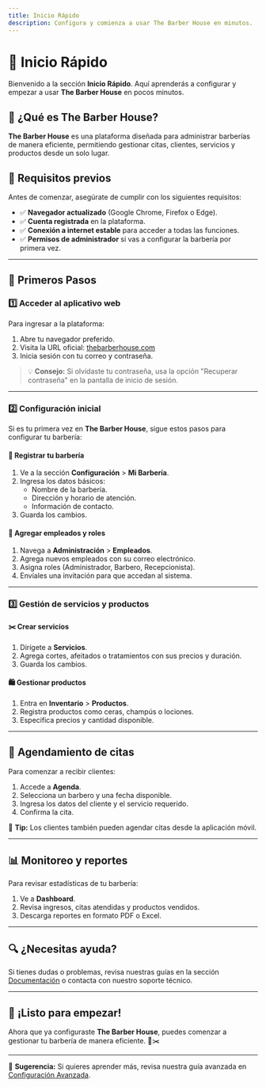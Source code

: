 ```yaml
---
title: Inicio Rápido
description: Configura y comienza a usar The Barber House en minutos.
---
```


# 🚀 Inicio Rápido

Bienvenido a la sección **Inicio Rápido**. Aquí aprenderás a configurar y empezar a usar **The Barber House** en pocos minutos.

## 📌 ¿Qué es The Barber House?
**The Barber House** es una plataforma diseñada para administrar barberías de manera eficiente, permitiendo gestionar citas, clientes, servicios y productos desde un solo lugar.

## 🔑 Requisitos previos
Antes de comenzar, asegúrate de cumplir con los siguientes requisitos:

- ✅ **Navegador actualizado** (Google Chrome, Firefox o Edge).
- ✅ **Cuenta registrada** en la plataforma.
- ✅ **Conexión a internet estable** para acceder a todas las funciones.
- ✅ **Permisos de administrador** si vas a configurar la barbería por primera vez.

---

## 🏁 Primeros Pasos

### 1️⃣ **Acceder al aplicativo web**
Para ingresar a la plataforma:
1. Abre tu navegador preferido.
2. Visita la URL oficial: [thebarberhouse.com](#)
3. Inicia sesión con tu correo y contraseña.

> 💡 **Consejo:** Si olvidaste tu contraseña, usa la opción "Recuperar contraseña" en la pantalla de inicio de sesión.

---

### 2️⃣ **Configuración inicial**
Si es tu primera vez en **The Barber House**, sigue estos pasos para configurar tu barbería:

#### 🏢 **Registrar tu barbería**
1. Ve a la sección **Configuración** > **Mi Barbería**.
2. Ingresa los datos básicos:
   - Nombre de la barbería.
   - Dirección y horario de atención.
   - Información de contacto.
3. Guarda los cambios.

#### 👥 **Agregar empleados y roles**
1. Navega a **Administración** > **Empleados**.
2. Agrega nuevos empleados con su correo electrónico.
3. Asigna roles (Administrador, Barbero, Recepcionista).
4. Envíales una invitación para que accedan al sistema.

---

### 3️⃣ **Gestión de servicios y productos**
#### ✂️ **Crear servicios**
1. Dirígete a **Servicios**.
2. Agrega cortes, afeitados o tratamientos con sus precios y duración.
3. Guarda los cambios.

#### 🛍️ **Gestionar productos**
1. Entra en **Inventario** > **Productos**.
2. Registra productos como ceras, champús o lociones.
3. Especifica precios y cantidad disponible.

---

## 📅 **Agendamiento de citas**
Para comenzar a recibir clientes:

1. Accede a **Agenda**.
2. Selecciona un barbero y una fecha disponible.
3. Ingresa los datos del cliente y el servicio requerido.
4. Confirma la cita.

📌 **Tip:** Los clientes también pueden agendar citas desde la aplicación móvil.

---

## 📊 **Monitoreo y reportes**
Para revisar estadísticas de tu barbería:

1. Ve a **Dashboard**.
2. Revisa ingresos, citas atendidas y productos vendidos.
3. Descarga reportes en formato PDF o Excel.

---

## 🔍 ¿Necesitas ayuda?
Si tienes dudas o problemas, revisa nuestras guías en la sección [Documentación](/guides) o contacta con nuestro soporte técnico.

---

## 🎯 **¡Listo para empezar!**
Ahora que ya configuraste **The Barber House**, puedes comenzar a gestionar tu barbería de manera eficiente. 🚀✂️

---
📌 **Sugerencia:** Si quieres aprender más, revisa nuestra guía avanzada en [Configuración Avanzada](/guides/configuracion).
